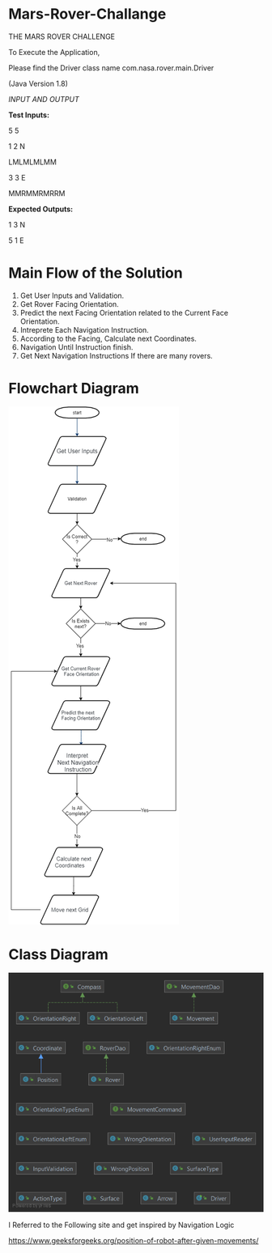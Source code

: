 # Mars-Rover-Challange
THE MARS ROVER CHALLENGE

To Execute the Application,

Please find the Driver class name com.nasa.rover.main.Driver

(Java Version 1.8)

*INPUT AND OUTPUT*

**Test Inputs:**

5 5

1 2 N

LMLMLMLMM

3 3 E

MMRMMRMRRM


**Expected Outputs:**

1 3 N

5 1 E

# Main Flow of the Solution

1. Get User Inputs and Validation.
2. Get Rover Facing Orientation.
3. Predict the next Facing Orientation related to the Current Face Orientation.
4. Intreprete Each Navigation Instruction.
5. According to the Facing, Calculate next Coordinates.
6. Navigation Until Instruction finish.
7. Get Next Navigation Instructions If there are many rovers.

# Flowchart Diagram
![alt text](https://github.com/praneethpj/Mars-Rover-Challange/blob/main/Flow_chart_diagram.png)

# Class Diagram
![alt text](https://github.com/praneethpj/Mars-Rover-Challange/blob/main/rover.png)


I Referred to the Following site and get inspired by Navigation Logic 

https://www.geeksforgeeks.org/position-of-robot-after-given-movements/
